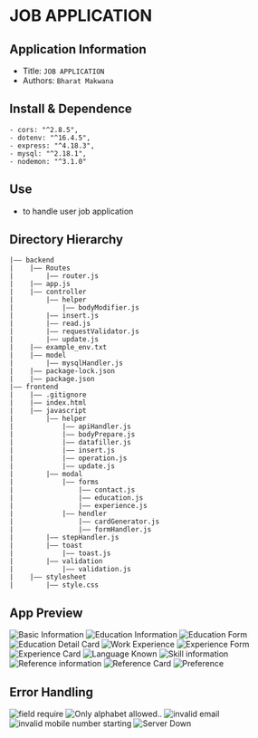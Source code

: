 # JOB APPLICATION

## Application Information

- Title: `JOB APPLICATION`
- Authors: `Bharat Makwana`

## Install & Dependence

```
- cors: "^2.8.5",
- dotenv: "^16.4.5",
- express: "^4.18.3",
- mysql: "^2.18.1",
- nodemon: "^3.1.0"
```

## Use

- to handle user job application

## Directory Hierarchy

```
|—— backend
|    |—— Routes
|        |—— router.js
|    |—— app.js
|    |—— controller
|        |—— helper
|            |—— bodyModifier.js
|        |—— insert.js
|        |—— read.js
|        |—— requestValidator.js
|        |—— update.js
|    |—— example_env.txt
|    |—— model
|        |—— mysqlHandler.js
|    |—— package-lock.json
|    |—— package.json
|—— frontend
|    |—— .gitignore
|    |—— index.html
|    |—— javascript
|        |—— helper
|            |—— apiHandler.js
|            |—— bodyPrepare.js
|            |—— datafiller.js
|            |—— insert.js
|            |—— operation.js
|            |—— update.js
|        |—— modal
|            |—— forms
|                |—— contact.js
|                |—— education.js
|                |—— experience.js
|            |—— hendler
|                |—— cardGenerator.js
|                |—— formHandler.js
|        |—— stepHandler.js
|        |—— toast
|            |—— toast.js
|        |—— validation
|            |—— validation.js
|    |—— stylesheet
|        |—— style.css
```

## App Preview

![Basic Information](<preview/Screenshot from 2024-04-01 10-40-34.png>)
![Education Information](<preview/Screenshot from 2024-04-01 11-22-26.png>)
![Education Form](<preview/Screenshot from 2024-04-01 11-25-49.png>)
![Education Detail Card](<preview/Screenshot from 2024-04-01 11-27-19.png>)
![Work Experience](<preview/Screenshot from 2024-04-01 11-28-34.png>)
![Experience Form](<preview/Screenshot from 2024-04-01 11-28-13.png>)
![Experience Card](<preview/Screenshot from 2024-04-01 11-29-39.png>)
![Language Known](<preview/Screenshot from 2024-04-01 11-30-13.png>)
![Skill information](<preview/Screenshot from 2024-04-01 11-31-01.png>)
![Reference information](<preview/Screenshot from 2024-04-01 11-31-49.png>)
![Reference Card](<preview/Screenshot from 2024-04-01 11-32-03.png>)
![Preference](<preview/Screenshot from 2024-04-01 11-32-11.png>)

## Error Handling

![field require](<preview/Screenshot from 2024-04-01 11-33-31.png>)
![Only alphabet allowed..](<preview/Screenshot from 2024-04-01 11-34-14.png>)
![invalid email](<preview/Screenshot from 2024-04-01 11-34-46.png>)
![invalid mobile number starting](<preview/Screenshot from 2024-04-01 11-35-56.png>)
![Server Down](<preview/Screenshot from 2024-04-01 11-21-45.png>)
